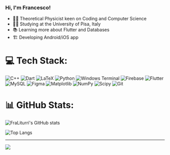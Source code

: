 ### Hi, I'm Francesco!

- 🧑‍🔬 Theoretical Physicist keen on Coding and Computer Science
- 👨‍🎓 Studying at the University of Pisa, Italy
- 📚 Learning more about Flutter and Databases
- 🏗️ Developing Android/iOS app
  
# 💻 Tech Stack:
![C++](https://img.shields.io/badge/c++-%2300599C.svg?style=for-the-badge&logo=c%2B%2B&logoColor=white) ![Dart](https://img.shields.io/badge/dart-%230175C2.svg?style=for-the-badge&logo=dart&logoColor=white) ![LaTeX](https://img.shields.io/badge/latex-%23008080.svg?style=for-the-badge&logo=latex&logoColor=white) ![Python](https://img.shields.io/badge/python-3670A0?style=for-the-badge&logo=python&logoColor=ffdd54) ![Windows Terminal](https://img.shields.io/badge/Windows%20Terminal-%234D4D4D.svg?style=for-the-badge&logo=windows-terminal&logoColor=white) ![Firebase](https://img.shields.io/badge/firebase-%23039BE5.svg?style=for-the-badge&logo=firebase) ![Flutter](https://img.shields.io/badge/Flutter-%2302569B.svg?style=for-the-badge&logo=Flutter&logoColor=white) ![MySQL](https://img.shields.io/badge/mysql-4479A1.svg?style=for-the-badge&logo=mysql&logoColor=white) ![Figma](https://img.shields.io/badge/figma-%23F24E1E.svg?style=for-the-badge&logo=figma&logoColor=white) ![Matplotlib](https://img.shields.io/badge/Matplotlib-%23ffffff.svg?style=for-the-badge&logo=Matplotlib&logoColor=black) ![NumPy](https://img.shields.io/badge/numpy-%23013243.svg?style=for-the-badge&logo=numpy&logoColor=white) ![Scipy](https://img.shields.io/badge/SciPy-%230C55A5.svg?style=for-the-badge&logo=scipy&logoColor=%white) ![Git](https://img.shields.io/badge/git-%23F05033.svg?style=for-the-badge&logo=git&logoColor=white)
# 📊 GitHub Stats:
![FraLiturri's GitHub stats](https://github-readme-stats.vercel.app/api?username=FraLiturri&show_icons=true&theme=tokyonight)

![Top Langs](https://github-readme-stats.vercel.app/api/top-langs/?username=FraLiturri&theme=tokyonight)

---

[![](https://visitcount.itsvg.in/api?id=FraLiturri&label=Profile%20Views&color=1&icon=5&pretty=true)](https://visitcount.itsvg.in)



<!-- Proudly created with GPRM ( https://gprm.itsvg.in ) -->
